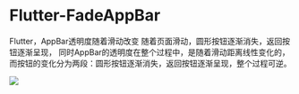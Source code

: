 # Flutter-FadeAppBar
Flutter，AppBar透明度随着滑动改变
随着页面滑动，圆形按钮逐渐消失，返回按钮逐渐呈现，
同时AppBar的透明度在整个过程中，是随着滑动距离线性变化的，
而按钮的变化分为两段：圆形按钮逐渐消失，返回按钮逐渐呈现，整个过程可逆。

![](../fadeAppBar.gif)
